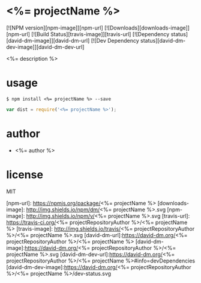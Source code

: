 # <%= projectName %>

[![NPM version][npm-image]][npm-url] [![Downloads][downloads-image]][npm-url] [![Build Status][travis-image]][travis-url] [![Dependency status][david-dm-image]][david-dm-url] [![Dev Dependency status][david-dm-dev-image]][david-dm-dev-url]

<%= description %>

# usage

    $ npm install <%= projectName %> --save

```js
var dist = require('<%= projectName %>');
```

# author
 - <%= author %>

# license
MIT

[npm-url]: https://npmjs.org/package/<%= projectName %>
[downloads-image]: http://img.shields.io/npm/dm/<%= projectName %>.svg
[npm-image]: http://img.shields.io/npm/v/<%= projectName %>.svg
[travis-url]: https://travis-ci.org/<%= projectRepositoryAuthor %>/<%= projectName %>
[travis-image]: http://img.shields.io/travis/<%= projectRepositoryAuthor %>/<%= projectName %>.svg
[david-dm-url]:https://david-dm.org/<%= projectRepositoryAuthor %>/<%= projectName %>
[david-dm-image]:https://david-dm.org/<%= projectRepositoryAuthor %>/<%= projectName %>.svg
[david-dm-dev-url]:https://david-dm.org/<%= projectRepositoryAuthor %>/<%= projectName %>#info=devDependencies
[david-dm-dev-image]:https://david-dm.org/<%= projectRepositoryAuthor %>/<%= projectName %>/dev-status.svg